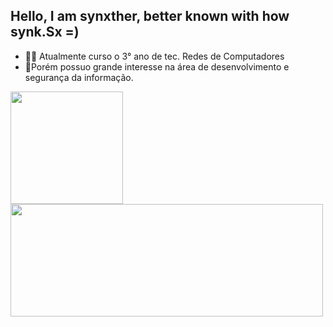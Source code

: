 ## Hello, I am synxther, better known with how synk.Sx =)
<div>

<ul>
 <li>🧑‍💻 Atualmente curso o 3° ano de tec. Redes de Computadores </li>
 <li>📌Porém possuo grande interesse na área de desenvolvimento e segurança da informação.</li>
</ul>
</div>

<div>
  <a href="https://github.com/synxther">
  <img height="180em" src="https://github-readme-stats.vercel.app/api?username=synxther&layout=compact&show_icons=true&theme=gotham&count_private=true&include_all_commits=true"/>
 <img margin-top="-1000em" width="500em" height="180em" src="https://github-readme-stats.vercel.app/api/top-langs/?username=synxther&layout=compact&langs_count=8&theme=gotham"/>
</div>   
 <!--
   ![image](https://github-readme-stats.vercel.app/api?username=synxther&count_private=true&theme=gotham&show_icons=true&hide_title=true&include_all_commits=true)
   ![image](https://github-readme-stats.vercel.app/api/top-langs/?username=synxther&layout=compact&langs_count=8&theme=gotham)
-->
<!--caso n atualize eu coloco uma "," ou coloco um false-->
